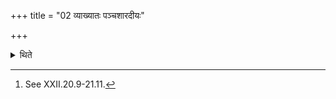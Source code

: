 +++
title = "02 व्याख्यातः पञ्चशारदीयः"

+++

<details><summary>थिते</summary>

2. The Pañcaśārdiya has been (already) explained.[^1]  

[^1]: See XXII.20.9-21.11. 
</details>
